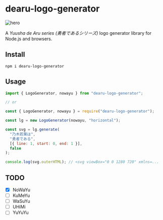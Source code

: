 # dearu-logo-generator

![hero](https://cdn.jsdelivr.net/gh/uhq9e/dearu-logo-generator/docs/images/hero.svg)

A _Yuusha de Aru series (勇者であるシリーズ)_ logo generator library for Node.js and browsers.

## Install

```shell
npm i dearu-logo-generator
```

## Usage

```javascript
import { LogoGenerator, nowayu } from "dearu-logo-generator";

// or

const { LogoGenerator, nowayu } = require("dearu-logo-generator");
```

```javascript
const lg = new LogoGenerator(nowayu, "horizontal");

const svg = lg.generate(
  "乃木若葉は",
  "勇者である",
  [{ line: 1, start: 0, end: 1 }],
  false
);

console.log(svg.outerHTML); // <svg viewBox="0 0 1280 720" xmlns=...
```

## TODO

- [x] NoWaYu
- [ ] KuMeYu
- [ ] WaSuYu
- [ ] UHiMi
- [ ] YuYuYu
